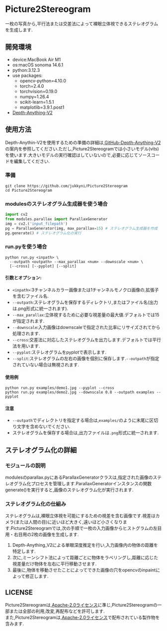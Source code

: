 # Picture2Stereogram
一枚の写真から,平行法または交差法によって裸眼立体視できるステレオグラムを生成します.

## 開発環境
- device:MacBook Air M1
- os:macOS sonoma 14.6.1
- python:3.12.3
- use packages:
    - opencv-python=4.10.0
    - torch=2.4.0
    - torchvision=0.19.0
    - numpy=1.26.4
    - scikit-learn=1.5.1
    - matplotlib=3.9.1.post1
- [Depth-Anything-V2](https://github.com/DepthAnything/Depth-Anything-V2)

## 使用方法
Depth-Anythin-V2を使用するための準備の詳細は,[GitHub-Depth-Anything-V2](https://github.com/DepthAnything/Depth-Anything-V2)の案内を参照してください.ただし,Picture2Stereogramでは小さいモデル(vits)を使います.大きいモデルの実行確認はしていないので,必要に応じてソースコードを編集してください.
### 準備
```
git clone https://github.com/jukkyni/Picture2Stereogram
cd Picture2Stereogram
```
### modulesのステレオグラム生成器を使う場合
```python
import cv2
from modules.parallax import ParallaxGenerator
img = cv2.('input_filepath')
pg = ParallaxGenerator(img, max_parallax=15) # ステレオグラム生成器を作成
pg.generate() # ステレオグラム化の実行
```

### run.pyを使う場合
```
python run.py <inpath> \
  --outpath <outpath> --max_parallax <num> --downscale <num> \
  [--cross] [--pyplot] [--split]
```
#### 引数とオプション:
- `<inpath>`:3チャンネルカラー画像または1チャンネルモノクロ画像の,拡張子を含むファイル名.
- `--outpath`:ステレオグラムを保存するディレクトリ,またはファイル名(出力は.png形式に統一されます).
- `--max_parallax`:立体視するために必要な視差量の最大値.デフォルトでは15が指定されます.
- `--downscale`:入力画像はdownscaleで指定された比率にリサイズされてから処理されます.
- `--cross`:交差法に対応したステレオグラムを出力します.デフォルトでは平行法を用います.
- `--pyplot`:ステレオグラムをpyplotで表示します.
- `--split`:ステレオグラムの左右の画像を個別に保存します.`--outpath`が指定されていない場合は無視されます.
#### 使用例
`python run.py examples/demo1.jpg --pyplot --cross`  
`python run.py examples/demo2.jpg --downscale 0.8 --outpath examples --pyplot`
#### 注意
- `--outpath`でディレクトリを指定する場合は,`examples/`のように末尾に区切り文字を含めないでください.
- ステレオグラムを保存する場合は,出力ファイルは`.png`形式に統一されます.

## ステレオグラム化の詳細
### モジュールの説明
modulesのparallax.pyにあるParallaxGeneratorクラスは,指定された画像のステレオグラム化プロセスを管理します.ParallaxGeneratorインスタンスの関数generate()を実行すると,画像のステレオグラム化が実行されます.
### ステレオグラム化の仕組み
ステレオグラムは,裸眼立体視を可能にするための視差を含む画像です.視差はカメラ(または人間の目)に近いほど大きく,遠いほど小さくなります.Picture2Stereogramでは,次の手順で一枚の入力画像からヒストグラムの左目用・右目用の2枚の画像を生成します.
1. Depth-Anything_V2による単眼深度推定を行い,入力画像内の物体の距離を特定します.
1. 次に,ミーンシフト法によって距離ごとに物体をラベリングし,距離に応じた視差量だけ物体を左右に平行移動させます.
1. 最後に,物体を移動させたことによってできた画像の穴をopencvのinpaintによって修正します.

## LICENSE
Picture2Stereogramは,[Apache-2.0ライセンス](http://www.apache.org/licenses/LICENSE-2.0)に準じ,Picture2Stereogramの一部または全部の利用,改変,再配布などを許可します.  
また,Picture2Stereogramは,[Apache-2.0ライセンス](http://www.apache.org/licenses/LICENSE-2.0)で配布されている製作物を含みます.